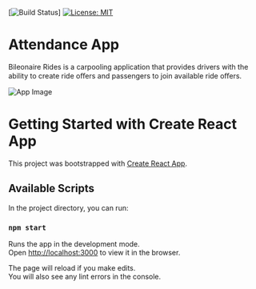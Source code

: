 [![Build Status](https://travis-ci.org/Bileonaire/Bileonaires_club.svg?branch=Develop-API-v2)]
[![License: MIT](https://img.shields.io/badge/License-MIT-green.svg)](https://opensource.org/licenses/MIT)

# Attendance App
Bileonaire Rides is a carpooling application that provides drivers with the ability to create ride oﬀers  and passengers to join available ride oﬀers.

![App Image](https://raw.github.com/Bileonaire/React)



# Getting Started with Create React App

This project was bootstrapped with [Create React App](https://github.com/facebook/create-react-app).

## Available Scripts

In the project directory, you can run:

### `npm start`

Runs the app in the development mode.\
Open [http://localhost:3000](http://localhost:3000) to view it in the browser.

The page will reload if you make edits.\
You will also see any lint errors in the console.